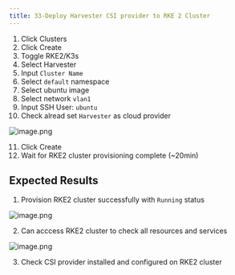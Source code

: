 ```yaml
---
title: 33-Deploy Harvester CSI provider to RKE 2 Cluster
---
```

1. Click Clusters 
2. Click Create
3. Toggle RKE2/K3s
4.  Select Harvester
5.  Input `Cluster Name`
6.  Select `default` namespace
7.  Select ubuntu image 
8.  Select network `vlan1`
9.  Input SSH User: `ubuntu`
10. Check alread set `Harvester` as cloud provider

![image.png](https://images.zenhubusercontent.com/61519853321ea20d65443929/514d1d88-08e7-441a-861c-38bb3c96bbe7)

11. Click Create
12. Wait for RKE2 cluster provisioning complete (~20min)

## Expected Results
1. Provision RKE2 cluster successfully with `Running` status

![image.png](https://images.zenhubusercontent.com/61519853321ea20d65443929/4526b95b-71f4-498f-b509-dea60ec5e0e5)

2. Can acccess RKE2 cluster to check all resources and services

![image.png](https://images.zenhubusercontent.com/61519853321ea20d65443929/682dccdc-cc0b-427f-ab7a-fdfaa1f82e06)

3. Check CSI provider installed and configured on RKE2 cluster